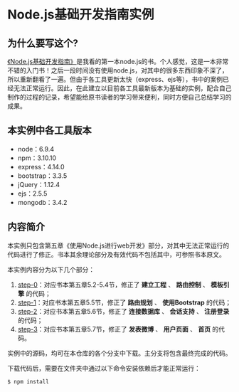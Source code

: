 # Node.js基础开发指南实例

## 为什么要写这个?
[《Node.js基础开发指南》](http://book.douban.com/subject/10789820/)是我看的第一本node.js的书。个人感觉，这是一本非常不错的入门书！之后一段时间没有使用node.js，对其中的很多东西印象不深了，所以重新翻看了一遍。但由于各工具更新太快（express、ejs等），书中的案例已经无法正常运行。因此，在此建立以目前各工具最新版本为基础的实例，配合自己制作的过程的记录，希望能给原书读者的学习带来便利，同时方便自己总结学习的成果。

## 本实例中各工具版本

* node：6.9.4
* npm：3.10.10
* express：4.14.0
* bootstrap：3.3.5
* jQuery：1.12.4
* ejs：2.5.5
* mongodb：3.4.2

## 内容简介
本实例只包含第五章《使用Node.js进行web开发》部分，对其中无法正常运行的代码进行了修正。书本其余理论部分及有效代码不包括其中，可参照书本原文。

本实例内容分为以下几个部分：

1. [step-0](https://github.com/lizijie1993/node_microblog/tree/step-0)：对应书本第五章5.2-5.4节，修正了 **建立工程** 、 **路由控制** 、 **模板引擎** 的代码；
2. [step-1](https://github.com/lizijie1993/node_microblog/tree/step-1)：对应书本第五章5.5节，修正了 **路由规划** 、 **使用Bootstrap** 的代码；
3. [step-2](https://github.com/lizijie1993/node_microblog/tree/step-2)：对应书本第五章5.6节，修正了 **连接数据库** 、 **会话支持** 、 **注册登录** 的代码；
4. [step-3](https://github.com/lizijie1993/node_microblog/tree/step-3)：对应书本第五章5.7节，修正了 **发表微博** 、 **用户页面** 、 **首页** 的代码。

实例中的源码，均可在本仓库的各个分支中下载。主分支将包含最终完成的代码。

下载代码后，需要在文件夹中通过以下命令安装依赖后才能正常运行：

```
$ npm install
```
